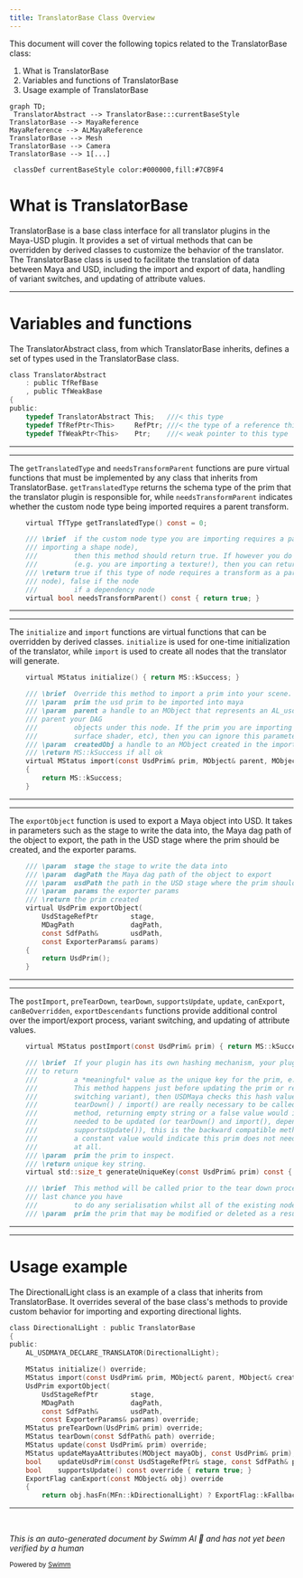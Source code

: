 ```yaml
---
title: TranslatorBase Class Overview
---
```


This document will cover the following topics related to the TranslatorBase class:

1. What is TranslatorBase
2. Variables and functions of TranslatorBase
3. Usage example of TranslatorBase

```mermaid
graph TD;
 TranslatorAbstract --> TranslatorBase:::currentBaseStyle
TranslatorBase --> MayaReference
MayaReference --> ALMayaReference
TranslatorBase --> Mesh
TranslatorBase --> Camera
TranslatorBase --> 1[...]

 classDef currentBaseStyle color:#000000,fill:#7CB9F4
```

# What is TranslatorBase

TranslatorBase is a base class interface for all translator plugins in the Maya-USD plugin. It provides a set of virtual methods that can be overridden by derived classes to customize the behavior of the translator. The TranslatorBase class is used to facilitate the translation of data between Maya and USD, including the import and export of data, handling of variant switches, and updating of attribute values.

<SwmSnippet path="/plugin/al/lib/AL_USDMaya/AL/usdmaya/fileio/translators/TranslatorBase.h" line="94">

---

# Variables and functions

The TranslatorAbstract class, from which TranslatorBase inherits, defines a set of types used in the TranslatorBase class.

```c
class TranslatorAbstract
    : public TfRefBase
    , public TfWeakBase
{
public:
    typedef TranslatorAbstract This;   ///< this type
    typedef TfRefPtr<This>     RefPtr; ///< the type of a reference this type
    typedef TfWeakPtr<This>    Ptr;    ///< weak pointer to this type
```

---

</SwmSnippet>

<SwmSnippet path="/plugin/al/lib/AL_USDMaya/AL/usdmaya/fileio/translators/TranslatorBase.h" line="109">

---

The `getTranslatedType` and `needsTransformParent` functions are pure virtual functions that must be implemented by any class that inherits from TranslatorBase. `getTranslatedType` returns the schema type of the prim that the translator plugin is responsible for, while `needsTransformParent` indicates whether the custom node type being imported requires a parent transform.

```c
    virtual TfType getTranslatedType() const = 0;

    /// \brief  if the custom node type you are importing requires a parent transform (e.g. you are
    /// importing a shape node),
    ///         then this method should return true. If however you do not need a parent transform
    ///         (e.g. you are importing a texture!), then you can return false here.
    /// \return true if this type of node requires a transform as a parent node (i.e. this is a DAG
    /// node), false if the node
    ///         if a dependency node
    virtual bool needsTransformParent() const { return true; }
```

---

</SwmSnippet>

<SwmSnippet path="/plugin/al/lib/AL_USDMaya/AL/usdmaya/fileio/translators/TranslatorBase.h" line="126">

---

The `initialize` and `import` functions are virtual functions that can be overridden by derived classes. `initialize` is used for one-time initialization of the translator, while `import` is used to create all nodes that the translator will generate.

```c
    virtual MStatus initialize() { return MS::kSuccess; }

    /// \brief  Override this method to import a prim into your scene.
    /// \param  prim the usd prim to be imported into maya
    /// \param  parent a handle to an MObject that represents an AL_usd_Transform node. You should
    /// parent your DAG
    ///         objects under this node. If the prim you are importing is NOT a DAG object (e.g.
    ///         surface shader, etc), then you can ignore this parameter.
    /// \param  createdObj a handle to an MObject created in the importing process
    /// \return MS::kSuccess if all ok
    virtual MStatus import(const UsdPrim& prim, MObject& parent, MObject& createdObj)
    {
        return MS::kSuccess;
    }
```

---

</SwmSnippet>

<SwmSnippet path="/plugin/al/lib/AL_USDMaya/AL/usdmaya/fileio/translators/TranslatorBase.h" line="142">

---

The `exportObject` function is used to export a Maya object into USD. It takes in parameters such as the stage to write the data into, the Maya dag path of the object to export, the path in the USD stage where the prim should be created, and the exporter params.

```c
    /// \param  stage the stage to write the data into
    /// \param  dagPath the Maya dag path of the object to export
    /// \param  usdPath the path in the USD stage where the prim should be created
    /// \param  params the exporter params
    /// \return the prim created
    virtual UsdPrim exportObject(
        UsdStageRefPtr        stage,
        MDagPath              dagPath,
        const SdfPath&        usdPath,
        const ExporterParams& params)
    {
        return UsdPrim();
    }
```

---

</SwmSnippet>

<SwmSnippet path="/plugin/al/lib/AL_USDMaya/AL/usdmaya/fileio/translators/TranslatorBase.h" line="161">

---

The `postImport`, `preTearDown`, `tearDown`, `supportsUpdate`, `update`, `canExport`, `canBeOverridden`, `exportDescendants` functions provide additional control over the import/export process, variant switching, and updating of attribute values.

```c
    virtual MStatus postImport(const UsdPrim& prim) { return MS::kSuccess; }

    /// \brief  If your plugin has its own hashing mechanism, your plugin can override this method
    /// to return
    ///         a *meaningful* value as the unique key for the prim, e.g. a md5 hash or uuid string.
    ///         This method happens just before updating the prim or removing the prim (e.g. when
    ///         switching variant), then USDMaya checks this hash value to decide if update() /
    ///         tearDown() / import() are really necessary to be called. Not implementing this
    ///         method, returning empty string or a false value would indicate this prim is always
    ///         needed to be updated (or tearDown() and import(), depends on the return value of
    ///         supportsUpdate()), this is the backward compatible method (prior 0.35.3); returning
    ///         a constant value would indicate this prim does not need to be updated (or recreated)
    ///         at all.
    /// \param  prim the prim to inspect.
    /// \return unique key string.
    virtual std::size_t generateUniqueKey(const UsdPrim& prim) const { return 0; }

    /// \brief  This method will be called prior to the tear down process taking place. This is the
    /// last chance you have
    ///         to do any serialisation whilst all of the existing nodes are available to query.
    /// \param  prim the prim that may be modified or deleted as a result of a variant switch
```

---

</SwmSnippet>

<SwmSnippet path="/plugin/al/translators/DirectionalLight.h" line="31">

---

# Usage example

The DirectionalLight class is an example of a class that inherits from TranslatorBase. It overrides several of the base class's methods to provide custom behavior for importing and exporting directional lights.

```c
class DirectionalLight : public TranslatorBase
{
public:
    AL_USDMAYA_DECLARE_TRANSLATOR(DirectionalLight);

    MStatus initialize() override;
    MStatus import(const UsdPrim& prim, MObject& parent, MObject& createObj) override;
    UsdPrim exportObject(
        UsdStageRefPtr        stage,
        MDagPath              dagPath,
        const SdfPath&        usdPath,
        const ExporterParams& params) override;
    MStatus preTearDown(UsdPrim& prim) override;
    MStatus tearDown(const SdfPath& path) override;
    MStatus update(const UsdPrim& prim) override;
    MStatus updateMayaAttributes(MObject mayaObj, const UsdPrim& prim);
    bool    updateUsdPrim(const UsdStageRefPtr& stage, const SdfPath& path, const MObject& mayaObj);
    bool    supportsUpdate() const override { return true; }
    ExportFlag canExport(const MObject& obj) override
    {
        return obj.hasFn(MFn::kDirectionalLight) ? ExportFlag::kFallbackSupport
```

---

</SwmSnippet>

&nbsp;

_This is an auto-generated document by Swimm AI 🌊 and has not yet been verified by a human_

<SwmMeta version="3.0.0" repo-id="Z2l0aHViJTNBJTNBbWF5YS11c2QlM0ElM0FnaWxhZG5hdm90" repo-name="maya-usd"><sup>Powered by [Swimm](/)</sup></SwmMeta>
